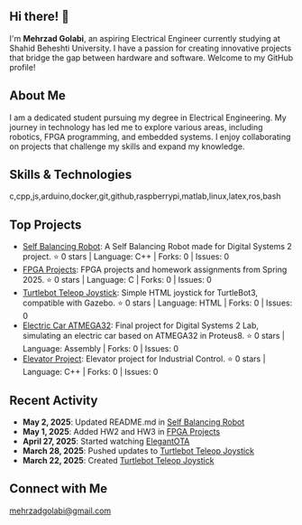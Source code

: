 ## Hi there! 👋

I'm **Mehrzad Golabi**, an aspiring Electrical Engineer currently studying at Shahid Beheshti University. I have a passion for creating innovative projects that bridge the gap between hardware and software. Welcome to my GitHub profile!

## About Me

I am a dedicated student pursuing my degree in Electrical Engineering. My journey in technology has led me to explore various areas, including robotics, FPGA programming, and embedded systems. I enjoy collaborating on projects that challenge my skills and expand my knowledge.

## Skills & Technologies

c,cpp,js,arduino,docker,git,github,raspberrypi,matlab,linux,latex,ros,bash

## Top Projects

- [Self Balancing Robot](https://github.com/MehrzadGolabi/selfbalancingrobot): A Self Balancing Robot made for Digital Systems 2 project. ⭐️ 0 stars | Language: C++ | Forks: 0 | Issues: 0
- [FPGA Projects](https://github.com/MehrzadGolabi/FPGA_Projects): FPGA projects and homework assignments from Spring 2025. ⭐️ 0 stars | Language: C | Forks: 0 | Issues: 0
- [Turtlebot Teleop Joystick](https://github.com/MehrzadGolabi/turtlebot_teleop_joystick): Simple HTML joystick for TurtleBot3, compatible with Gazebo. ⭐️ 0 stars | Language: HTML | Forks: 0 | Issues: 0
- [Electric Car ATMEGA32](https://github.com/MehrzadGolabi/Digital2-Lab-Final-Project--Electric-Car-ATMEGA32): Final project for Digital Systems 2 Lab, simulating an electric car based on ATMEGA32 in Proteus8. ⭐️ 0 stars | Language: Assembly | Forks: 0 | Issues: 0
- [Elevator Project](https://github.com/MehrzadGolabi/Elevator_Project): Elevator project for Industrial Control. ⭐️ 0 stars | Language: C++ | Forks: 0 | Issues: 0

## Recent Activity

- **May 2, 2025**: Updated README.md in [Self Balancing Robot](https://github.com/MehrzadGolabi/selfbalancingrobot)  
- **May 1, 2025**: Added HW2 and HW3 in [FPGA Projects](https://github.com/MehrzadGolabi/FPGA_Projects)  
- **April 27, 2025**: Started watching [ElegantOTA](https://github.com/ayushsharma82/ElegantOTA)  
- **March 28, 2025**: Pushed updates to [Turtlebot Teleop Joystick](https://github.com/MehrzadGolabi/turtlebot_teleop_joystick)  
- **March 22, 2025**: Created [Turtlebot Teleop Joystick](https://github.com/MehrzadGolabi/turtlebot_teleop_joystick)

## Connect with Me

mehrzadgolabi@gmail.com
